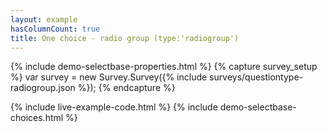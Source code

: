 ```yaml
---
layout: example
hasColumnCount: true
title: One choice - radio group (type:'radiogroup')
---
```

{% include demo-selectbase-properties.html %}
{% capture survey_setup %}
var survey = new Survey.Survey({% include surveys/questiontype-radiogroup.json %});
{% endcapture %}

{% include live-example-code.html %}
{% include demo-selectbase-choices.html %}